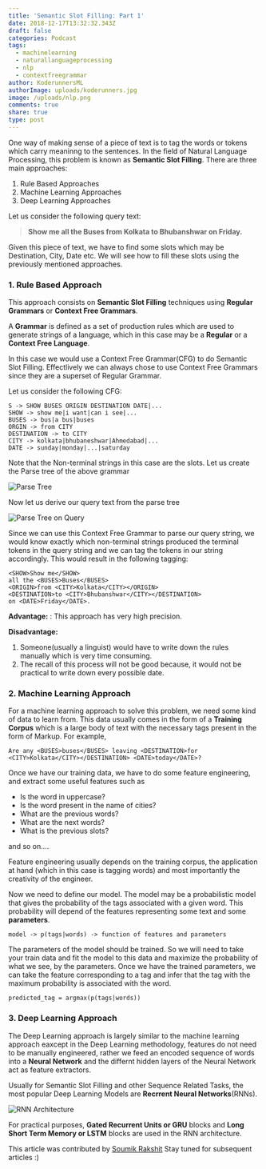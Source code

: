```yaml
---
title: 'Semantic Slot Filling: Part 1'
date: 2018-12-17T13:32:32.343Z
draft: false
categories: Podcast
tags:
  - machinelearning
  - naturallanguageprocessing
  - nlp
  - contextfreegrammar
author: KoderunnersML
authorImage: uploads/koderunners.jpg
image: /uploads/nlp.png
comments: true
share: true
type: post
---
```

One way of making sense of a piece of text is to tag the words or tokens which carry meaninng to the sentences. In the field of Natural Language Processing, this problem is known as **Semantic Slot Filling**. There are three main approaches:

1. Rule Based Approaches
2. Machine Learning Approaches
3. Deep Learning Approaches

Let us consider the following query text:
> **Show me all the Buses from Kolkata to Bhubanshwar on Friday.**

Given this piece of text, we have to find some slots which may be Destination, City, Date etc. We will see how to fill these slots using the previously mentioned approaches.

### 1. Rule Based Approach
This approach consists on **Semantic Slot Filling** techniques using **Regular Grammars** or **Context Free Grammars**.

A **Grammar** is defined as a set of production rules which are used to generate strings of a language, which in this case may be a **Regular** or a **Context Free Language**.

In this case we would use a Context Free Grammar(CFG) to do Semantic Slot Filling. Effectlively we can always chose to use Context Free Grammars since they are a superset of Regular Grammar.

Let us consider the following CFG:
```
S -> SHOW BUSES ORIGIN DESTINATION DATE|...
SHOW -> show me|i want|can i see|...
BUSES -> bus|a bus|buses
ORGIN -> from CITY
DESTINATION -> to CITY
CITY -> kolkata|bhubaneshwar|Ahmedabad|...
DATE -> sunday|monday|...|saturday
```
Note that the Non-terminal strings in this case are the slots. Let us create the Parse tree of the above grammar

![Parse Tree](/uploads/parse_tree.png)

Now let us derive our query text from the parse tree

![Parse Tree on Query](/uploads/parse_tree_on_query.png)

Since we can use this Context Free Grammar to parse our query string, we would know exactly which non-terminal strings produced the terminal tokens in the query string and we can tag the tokens in our string accordingly. This would result in the following tagging:

```
<SHOW>Show me</SHOW>
all the <BUSES>Buses</BUSES>
<ORIGIN>from <CITY>Kolkata</CITY></ORIGIN>
<DESTINATION>to <CITY>Bhubanshwar</CITY></DESTINATION>
on <DATE>Friday</DATE>.
```

**Advantage:** : This approach has very high precision.

**Disadvantage:**
1. Someone(usually a linguist) would have to write down the rules manually which is very time consuming.
2. The recall of this process will not be good because, it would not be practical to write down every possible date.


### 2. Machine Learning Approach
For a machine learning approach to solve this problem, we need some kind of data to learn from. This data usually comes in the form of a **Training Corpus** which is a large body of text with the necessary tags present in the form of Markup. For example,

```
Are any <BUSES>buses</BUSES> leaving <DESTINATION>for <CITY>Kolkata</CITY></DESTINATION> <DATE>today</DATE>?
```

Once we have our training data, we have to do some feature engineering, and extract some useful features such as
- Is the word in uppercase?
- Is the word present in the name of cities?
- What are the previous words?
- What are the next words?
- What is the previous slots?

and so on....

Feature engineering usually depends on the training corpus, the application at hand (which in this case is tagging words) and most importantly the creativity of the engineer.

Now we need to define our model. The model may be a probabilistic model that gives the probability of the tags associated with a given word. This probability will depend of the features representing some text and some **parameters**.

```
model -> p(tags|words) -> function of features and parameters
```

The parameters of the model should be trained. So we will need to take your train data and fit the model to this data and maximize the probability of what we see, by the parameters. Once we have the trained parameters, we can take the feature corresponding to a tag and infer that the tag with the maximum probability is associated with the word.

```
predicted_tag = argmax(p(tags|words))
```

### 3. Deep Learning Approach
The Deep Learning approach is largely similar to the machine learning approach eaxcept in the Deep Learning methodology, features do not need to be manually engineered, rather we feed an encoded sequence of words into a **Neural Network** and the differnt hidden layers of the Neural Network act as feature extractors.

Usually for Semantic Slot Filling and other Sequence Related Tasks, the most popular Deep Learning Models are **Recrrent Neural Networks**(RNNs).

![RNN Architecture](/uploads/rnn.png)

For practical purposes, **Gated Recurrent Units or GRU** blocks and **Long Short Term Memory or LSTM** blocks are used in the RNN architecture.

This article was contributed by [Soumik Rakshit](https://geekyrakshit.ml/)
Stay tuned for subsequent articles :)
